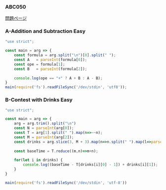 ### ABC050
[問題ページ](https://atcoder.jp/contests/abc050/tasks)

### A-Addition and Subtraction Easy
```JavaScript
"use strict";
    
const main = arg => {
    const formula = arg.split("\n")[0].split(" ");
    const A   = parseInt(formula[0]);
    const ope = formula[1];
    const B   = parseInt(formula[2]);
    
    console.log(ope == "+" ? A + B : A - B);
}
main(require('fs').readFileSync('/dev/stdin', 'utf8'));

```

### B-Contest with Drinks Easy
```JavaScript
"use strict";

const main = arg => {
    arg = arg.trim().split("\n")
    const N = parseInt(arg[0]);
    const T = arg[1].split(" ").map(n=>~~n);
    const M = parseInt(arg[2]);
    const drinks = arg.slice(3, M + 3).map(n=>n.split(" ").map(l=>parseInt(l)));
    
    const baseTime = T.reduce((m,n)=>m+n);
    
    for(let i in drinks) {
        console.log((baseTime - T[drinks[i][0] - 1]) + drinks[i][1]);
    }
}

main(require('fs').readFileSync('/dev/stdin', 'utf-8'))

```